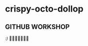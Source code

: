 # crispy-octo-dollop

## GITHUB WORKSHOP
*:)*
:sparkling_heart::sparkling_heart::sparkling_heart::sparkling_heart::sparkling_heart::sparkling_heart::sparkling_heart:
